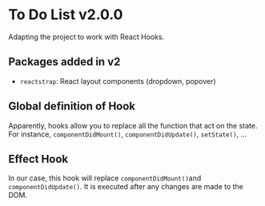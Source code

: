 # To Do List v2.0.0

Adapting the project to work with React Hooks.

## Packages added in v2

- `reactstrap`: React layout components (dropdown, popover)

## Global definition of Hook

Apparently, hooks allow you to replace all the function that act on the state. For instance, `componentDidMount()`, `componentDidUpdate()`, `setState()`, ...

## Effect Hook

In our case, this hook will replace `componentDidMount()`and `componentDidUpdate()`. It is executed after any changes are made to the DOM.